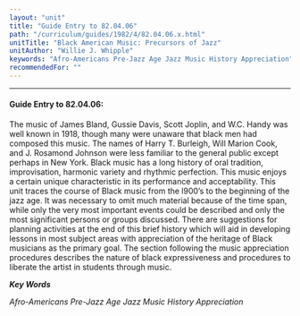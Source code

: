 ```yaml
---
layout: "unit"
title: "Guide Entry to 82.04.06"
path: "/curriculum/guides/1982/4/82.04.06.x.html"
unitTitle: "Black American Music: Precursors of Jazz"
unitAuthor: "Willie J. Whipple"
keywords: "Afro-Americans Pre-Jazz Age Jazz Music History Appreciation"
recommendedFor: ""
---
```

<body>
<hr/>
 <h4>
  Guide Entry to 82.04.06:
 </h4>
 The music of James Bland, Gussie Davis, Scott Joplin, and W.C. Handy was well known in 1918, though many were unaware that black men had composed this music.  The names of Harry T. Burleigh, Will Marion Cook, and J. Rosamond Johnson were less familiar to the general public except perhaps in New York.  Black music has a long history of oral tradition, improvisation, harmonic variety and rhythmic perfection. This music enjoys a certain unique characteristic in its performance and acceptability.  This unit traces the course of Black music from the l900’s to the beginning of the jazz age.  It was necessary to omit much material because of the time span, while only the very most important events could be described and only the most significant persons or groups discussed.  There are suggestions for planning activities at the end of this brief history which will aid in developing lessons in most subject areas with appreciation of the heritage of Black musicians as the primary goal.  The section following the music appreciation procedures describes the nature of black expressiveness and procedures to liberate the artist in students through music.
<p>
  <b>
   <i>
    Key Words
   </i>
  </b>
  <br/>
 </p>
 <p>
  <i>
   Afro-Americans Pre-Jazz Age Jazz Music History Appreciation
  </i>
 </p>

</body>